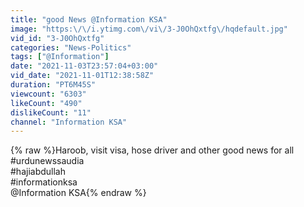 ```yaml
---
title: "good News @Information KSA"
image: "https:\/\/i.ytimg.com\/vi\/3-J0OhQxtfg\/hqdefault.jpg"
vid_id: "3-J0OhQxtfg"
categories: "News-Politics"
tags: ["@Information"]
date: "2021-11-03T23:57:04+03:00"
vid_date: "2021-11-01T12:38:58Z"
duration: "PT6M45S"
viewcount: "6303"
likeCount: "490"
dislikeCount: "11"
channel: "Information KSA"
---
```

{% raw %}Haroob, visit visa, hose driver and other good news for all<br />#urdunewssaudia<br />#hajiabdullah<br />#informationksa<br />@Information KSA{% endraw %}
